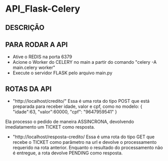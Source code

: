 # API_Flask-Celery

## DESCRIÇÃO


## PARA RODAR A API
- Ative o REDIS na porta 6379
- Acione o Worker do CELERY no main a partir do comando "celery -A main.celery worker"
- Execute o servidor FLASK pelo arquivo main.py


## ROTAS DA API
- "http://localhost/credito/"
Essa é uma rota do tipo POST que está preparada para receber idade, valor e cpf, como no modelo:
{
    "idade":63,
    "valor":60000,
    "cpf": "9647959541"
}

Ela processo o pedido de maneira ASSINCRONA, devolvendo imediatamento um TICKET como resposta.


- "http://localhost/resposta-credito/
Essa é uma rota do tipo GET que recebe o TICKET como parâmetro na url e devolve o processamento requerido na rota anterior.
Enquanto o resultado do processamento não é entregue, a rota devolve PENDING como resposta.
